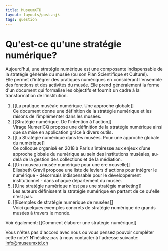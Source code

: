 ```yaml
---
title: MuseumXTD
layout: layouts/post.njk
tags: question
---
```

# Qu'est-ce qu'une stratégie numérique?  
Aujourd'hui, une stratégie numérique est une composante indispensable de la stratégie générale du musée (ou son Plan Scientifique et Culturel).  
Elle permet d'intégrer des pratiques numériques en considérant l'ensemble des fonctions et des activités du musée.
Elle prend généralement la forme d'un document qui formalise les objectifs et fournit un cadre à la transformation de l'institution.
 
1. [[La pratique muséale numérique. Une approche globale]]  
   Ce document donne une définition de la stratégie numérique et les raisons de l'implémenter dans les musées.  
2. [[Stratégie numérique. De l'intention à l'action]]   
   Virage NumeriCQ propose une définition de la stratégie numérique ainsi que sa mise en application grâce à divers outils. 
3. [[La Stratégie numérique dans les musées. Pour une approche globale du numérique]]  
   Ce colloque organisé en 2018 à Paris s'intéresse aux enjeux d’une approche globale du numérique au sein des institutions muséales, au-delà de la gestion des collections et de la médiation.  
4. [[Un nouveau musée numérique pour une ère nouvelle]]  
   Elisabeth Gravil propose une liste de leviers d'actions pour intégrer le numérique - désormais indispensable pour le développement institutionnel - dans chaque département du musée.  
5. [[Une stratégie numérique n'est pas une stratégie marketing]]  
   Les auteurs définissent la stratégie numérique en partant de ce qu'elle n'est pas. 
6. [[Exemples de stratégie numérique de musées]]  
   Voici quelques exemples concrets de stratégie numérique de grands musées à travers le monde. 


Voir également: [[Comment élaborer une stratégie numérique]]  


Vous n'êtes pas d'accord avec nous ou vous pensez pouvoir compléter cette note? N'hésitez pas à nous contacter à l'adresse suivante: [info@museumxtd.ch](mailto:info@museumxtd.ch)

